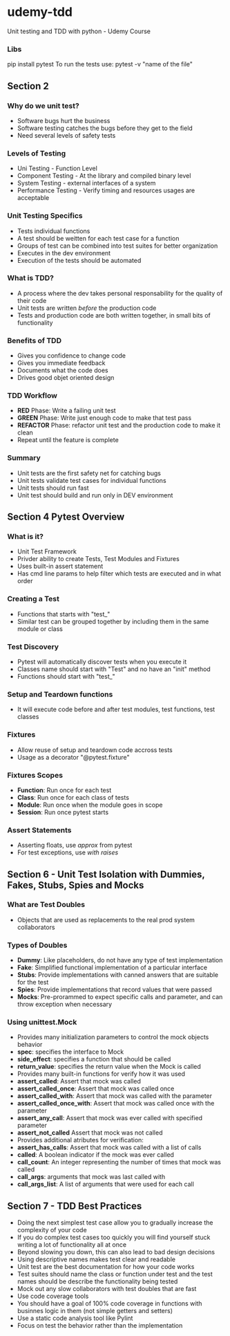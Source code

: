 # udemy-tdd
Unit testing and TDD with python - Udemy Course
### Libs
pip install pytest
To run the tests use: pytest -v "name of the file"

## Section 2
### Why do we unit test?
* Software bugs hurt the business
* Software testing catches the bugs before they get to the field
* Need several levels of safety tests

### Levels of Testing
* Uni Testing - Function Level
* Component Testing - At the library and compiled binary level
* System Testing - external interfaces of a system
* Performance Testing - Verify timing and resources usages are acceptable

### Unit Testing Specifics
* Tests individual functions
* A test should be weitten for each test case for a function
* Groups of test can be combined into test suites for better organization
* Executes in the dev environment
* Execution of the tests should be automated

### What is TDD?
* A process where the dev takes personal responsability for the quality of their code
* Unit tests are written _before_ the production code
* Tests and production code are both written together, in small bits of functionality

### Benefits of TDD
* Gives you confidence to change code
* Gives you immediate feedback
* Documents what the code does
* Drives good objet oriented design

### TDD Workflow
* __RED__ Phase: Write a failing unit test
* __GREEN__ Phase: Write just enough code to make that test pass
* __REFACTOR__ Phase: refactor unit test and the production code to make it clean
* Repeat until the feature is complete

### Summary
* Unit tests are the first safety net for catching bugs
* Unit tests validate test cases for individual functions
* Unit tests should run fast
* Unit test should build and run only in DEV environment

## Section 4 Pytest Overview

### What is it?
* Unit Test Framework
* Privder ability to create Tests, Test Modules and Fixtures
* Uses built-in assert statement
* Has cmd line params to help filter which tests are executed and in what order

### Creating a Test
* Functions that starts with "test_"
* Similar test can be grouped together by including them in the same module or class

### Test Discovery
* Pytest will automatically discover tests when you execute it
* Classes name should start with "Test" and no have an "init" method
* Functions should start with "test_"

### Setup and Teardown functions
* It will execute code before and after test modules, test functions, test classes

### Fixtures
* Allow reuse of setup and teardown code accross tests
* Usage as a decorator "@pytest.fixture"

### Fixtures Scopes
* __Function__: Run once for each test
* __Class__: Run once for each class of tests
* __Module__: Run once when the module goes in scope
* __Session__: Run once pytest starts

### Assert Statements
* Asserting floats, use _approx_ from pytest
* For test exceptions, use _with raises_

## Section 6 - Unit Test Isolation with Dummies, Fakes, Stubs, Spies and Mocks

### What are Test Doubles
* Objects that are used as replacements to the real prod system collaborators

### Types of Doubles
* __Dummy__: Like placeholders, do not have any type of test implementation
* __Fake__: Simplified functional implementation of a particular interface
* __Stubs__: Provide implementations with canned answers that are suitable for the test
* __Spies__: Provide implementations that record values that were passed
* __Mocks__: Pre-prorammed to expect specific calls and parameter, and can throw exception when necessary

### Using unittest.Mock
* Provides many initialization parameters to control the mock objects behavior
* __spec__: specifies the interface to Mock
* __side_effect__: specifies a function that should be called
* __return_value__: specifies the return value when the Mock is called
* Provides many built-in functions for verify how it was used
* __assert_called__: Assert that mock was called
* __assert_called_once__: Assert that mock was called once
* __assert_called_with__: Assert that mock was called with the parameter
* __assert_called_once_with__: Assert that mock was called once with the parameter
* __assert_any_call__: Assert that mock was ever called with specified parameter
* __assert_not_called__ Assert that mock was not called
* Provides additional atributes for verification:
* __assert_has_calls__: Assert that mock was called with a list of calls
* __called__: A boolean indicator if the mock was ever called
* __call_count__: An integer representing the number of times that mock was called
* __call_args__: arguments that mock was last called with
* __call_args_list__: A list of arguments that were used for each call

## Section 7 - TDD Best Practices
* Doing the next simplest test case allow you to gradually increase the complexity of your code
* If you do complex test cases too quickly you will find yourself stuck writing a lot of functionality all at once
* Beyond slowing you down, this can also lead to bad design decisions
* Using descriptive names makes test clear and readable
* Unit test are the best documentation for how your code works
* Test suites should name the class or function under test and the test names should be describe the functionality being tested
* Mock out any slow collaborators with test doubles that are fast
* Use code coverage tools
* You should have a goal of 100% code coverage in functions with businnes logic in them (not simple getters and setters)
* Use a static code analysis tool like Pylint
* Focus on test the behavior rather than the implementation
